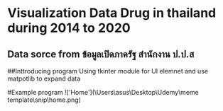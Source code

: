 # Visualization Data Drug in thailand during 2014 to 2020 
## Data sorce from ข้อมูลเปิดภาครัฐ สำนักงาน ป.ป.ส

##Inttroducing program 
Using tkinter module for UI elemnet and use matpotlib to expand data

#Example program
!['Home'](\Users\asus\Desktop\Udemy\meme template\snip\home.png)
